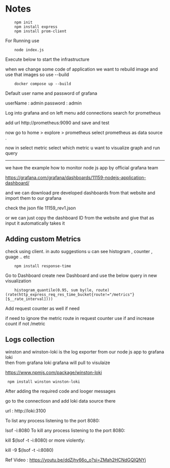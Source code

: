 # Notes


``` shell
    npm init 
    npm install express
    npm install prom-client
```

For Running use

```shell
    node index.js
```

Execute below to start the infrastructure

when we change some code of application we want to rebuild image and use that images so use --build 

```shell
    docker compose up --build
```

Default user name and password of grafana 

userName : admin
password : admin

Log into grafana and on left menu add connections 
search for prometheus

add url http://prometheus:9090 and save and test

now go to home > explore > prometheus    select prometheus as data source .

now in select metric select which metric u want to visualize graph and run query

---

we have the example how to monitor node js app by official grafana team 

https://grafana.com/grafana/dashboards/11159-nodejs-application-dashboard/

and we can download pre developed dashboards from that website and import them to our grafana

check the json file 11159_rev1.json

or we can just copy the dashboard ID from the website and give that as input it automatically takes it


## Adding custom Metrics

check using client. in auto suggestions u can see histogram , counter , guage .. etc

```shell
    npm install response-time
```

Go to Dashboard 
create new Dashboard and use the below query in new visualization

``` shell
    histogram_quantile(0.95, sum by(le, route) (rate(http_express_req_res_time_bucket{route!="/metrics"}[$__rate_interval])))
```

Add request counter as well if need 

if need to ignore the metric route in request counter use if and increase count if not /metric


## Logs collection 

 winston and winston-loki is the log exporter from our node js app to grafana loki  
 then from grafana loki  grafana will pull to visulaize

https://www.npmjs.com/package/winston-loki

```shell
 npm install winston winston-loki
```

After adding the required code and looger messages 

go to the connectiosn and add loki data source there 

url : http://loki:3100 



To list any process listening to the port 8080:

lsof -i:8080
To kill any process listening to the port 8080:

kill $(lsof -t -i:8080)
or more violently:

kill -9 $(lsof -t -i:8080)


Ref Video : https://youtu.be/ddZjhv66o_o?si=ZMah2HCNdGQIQNYj
